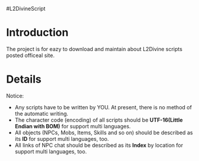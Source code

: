 #L2DivineScript

# Introduction #

The project is for eazy to download and maintain about L2Divine scripts posted officeal site.


# Details #

Notice:
  * Any scripts have to be written by YOU. At present, there is no method of the automatic writing.
  * The character code (encoding) of all scripts should be **UTF-16(Little Endian with BOM)**  for support multi languages.
  * All objects (NPCs, Mobs, Items, Skills and so on) should be described as its **ID**  for support multi languages, too.
  * All links of NPC chat should be described as its **Index** by location for support multi languages, too.